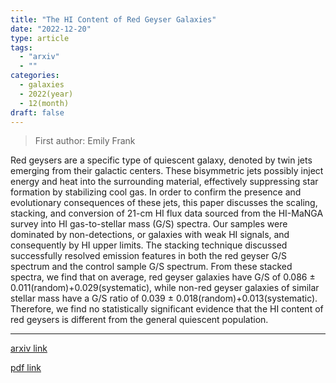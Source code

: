 ```yaml
---
title: "The HI Content of Red Geyser Galaxies"
date: "2022-12-20"
type: article
tags:
  - "arxiv"
  - ""
categories:
  - galaxies
  - 2022(year)
  - 12(month)
draft: false
---
```


> First author: Emily Frank

 Red geysers are a specific type of quiescent galaxy, denoted by twin jets
emerging from their galactic centers. These bisymmetric jets possibly inject
energy and heat into the surrounding material, effectively suppressing star
formation by stabilizing cool gas. In order to confirm the presence and
evolutionary consequences of these jets, this paper discusses the scaling,
stacking, and conversion of 21-cm HI flux data sourced from the HI-MaNGA survey
into HI gas-to-stellar mass (G/S) spectra. Our samples were dominated by
non-detections, or galaxies with weak HI signals, and consequently by HI upper
limits. The stacking technique discussed successfully resolved emission
features in both the red geyser G/S spectrum and the control sample G/S
spectrum. From these stacked spectra, we find that on average, red geyser
galaxies have G/S of 0.086 $\pm$ 0.011(random)+0.029(systematic), while non-red
geyser galaxies of similar stellar mass have a G/S ratio of 0.039 $\pm$
0.018(random)+0.013(systematic). Therefore, we find no statistically
significant evidence that the HI content of red geysers is different from the
general quiescent population.

---
[arxiv link](http://arxiv.org/abs/2212.10517v1)

[pdf link](http://arxiv.org/pdf/2212.10517v1)